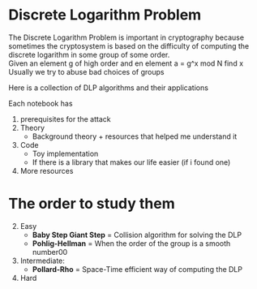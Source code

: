 # Discrete Logarithm Problem
The Discrete Logarithm Problem is important in cryptography because sometimes the cryptosystem is based on the difficulty of computing the discrete logarithm in some group of some order.  
Given an element g of high order and en element a = g^x mod N find x  
Usually we try to abuse bad choices of groups

Here is a collection of DLP algorithms and their applications

Each notebook has
1. prerequisites for the attack
2. Theory
    - Background theory + resources that helped me understand it
3. Code
    - Toy implementation
    - If there is a library that makes our life easier (if i found one)
4. More resources

# The order to study them 

2. Easy
    - **Baby Step Giant Step** = Collision algorithm for solving the DLP
    - **Pohlig-Hellman** = When the order of the group is a smooth number00
3. Intermediate:
    - **Pollard-Rho** = Space-Time efficient way of computing the DLP
4. Hard
